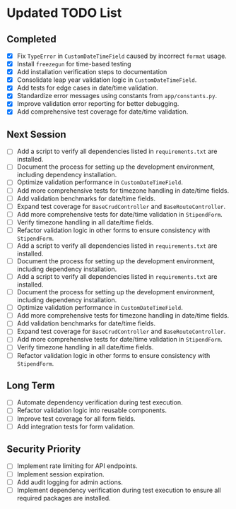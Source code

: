 # Updated TODO List

## Completed
- [x] Fix `TypeError` in `CustomDateTimeField` caused by incorrect `format` usage.
- [x] Install `freezegun` for time-based testing
- [x] Add installation verification steps to documentation
- [x] Consolidate leap year validation logic in `CustomDateTimeField`.
- [x] Add tests for edge cases in date/time validation.
- [x] Standardize error messages using constants from `app/constants.py`.
- [x] Improve validation error reporting for better debugging.
- [x] Add comprehensive test coverage for date/time validation.

## Next Session
- [ ] Add a script to verify all dependencies listed in `requirements.txt` are installed.
- [ ] Document the process for setting up the development environment, including dependency installation.
- [ ] Optimize validation performance in `CustomDateTimeField`.
- [ ] Add more comprehensive tests for timezone handling in date/time fields.
- [ ] Add validation benchmarks for date/time fields.
- [ ] Expand test coverage for `BaseCrudController` and `BaseRouteController`.
- [ ] Add more comprehensive tests for date/time validation in `StipendForm`.
- [ ] Verify timezone handling in all date/time fields.
- [ ] Refactor validation logic in other forms to ensure consistency with `StipendForm`.
- [ ] Add a script to verify all dependencies listed in `requirements.txt` are installed.
- [ ] Document the process for setting up the development environment, including dependency installation.
- [ ] Add a script to verify all dependencies listed in `requirements.txt` are installed.
- [ ] Document the process for setting up the development environment, including dependency installation.
- [ ] Optimize validation performance in `CustomDateTimeField`.
- [ ] Add more comprehensive tests for timezone handling in date/time fields.
- [ ] Add validation benchmarks for date/time fields.
- [ ] Expand test coverage for `BaseCrudController` and `BaseRouteController`.
- [ ] Add more comprehensive tests for date/time validation in `StipendForm`.
- [ ] Verify timezone handling in all date/time fields.
- [ ] Refactor validation logic in other forms to ensure consistency with `StipendForm`.

## Long Term
- [ ] Automate dependency verification during test execution.
- [ ] Refactor validation logic into reusable components.
- [ ] Improve test coverage for all form fields.
- [ ] Add integration tests for form validation.

## Security Priority
- [ ] Implement rate limiting for API endpoints.
- [ ] Implement session expiration.
- [ ] Add audit logging for admin actions.
- [ ] Implement dependency verification during test execution to ensure all required packages are installed.
